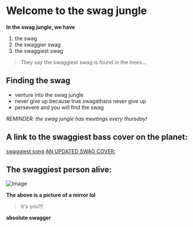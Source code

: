 # Welcome to the swag jungle 

**In the swag jungle, we have**
1. the swag
2. the swaggier swag
3. the swaggiest swag

>They say the swaggiest swag is found in the trees...

## Finding the swag
- venture into the swag jungle
- never give up because true swagathans never give up
- persevere and you will find the swag

*REMINDER: the swag jungle has meetings every thursday!*

A link to the swaggiest bass cover on the planet:
---
[swaggiest song](https://youtu.be/RtDOiTunH2E)
[AN UPDATED SWAG COVER:](https://youtu.be/2Q8ykv4abj8)

## The swaggiest person alive:
![Image](https://cb2.scene7.com/is/image/CB2/AcaciaWoodMirrorRndSHF16)

**The above is a picture of a mirror lol**

> It's you!!! 


**absolute swagger**



